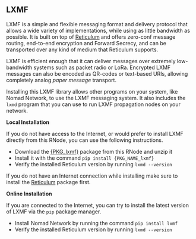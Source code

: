 [title]: <> (LXMF)
## LXMF
LXMF is a simple and flexible messaging format and delivery protocol that allows a wide variety of implementations, while using as little bandwidth as possible. It is built on top of [Reticulum](https://reticulum.network) and offers zero-conf message routing, end-to-end encryption and Forward Secrecy, and can be transported over any kind of medium that Reticulum supports.

LXMF is efficient enough that it can deliver messages over extremely low-bandwidth systems such as packet radio or LoRa. Encrypted LXMF messages can also be encoded as QR-codes or text-based URIs, allowing completely analog *paper message* transport.

Installing this LXMF library allows other programs on your system, like Nomad Network, to use the LXMF messaging system. It also includes the `lxmd` program that you can use to run LXMF propagation nodes on your network.

**Local Installation**

If you do not have access to the Internet, or would prefer to install LXMF directly from this RNode, you can use the following instructions.

- Download the [{PKG_lxmf}]({ASSET_PATH}{PKG_lxmf}) package from this RNode and unzip it
- Install it with the command `pip install {PKG_NAME_lxmf}`
- Verify the installed Reticulum version by running `lxmd --version`

If you do not have an Internet connection while installing make sure to install the [Reticulum](./s_rns.html) package first.

**Online Installation**

If you are connected to the Internet, you can try to install the latest version of LXMF via the `pip` package manager.

- Install Nomad Network by running the command `pip install lxmf`
- Verify the installed Reticulum version by running `lxmd --version`